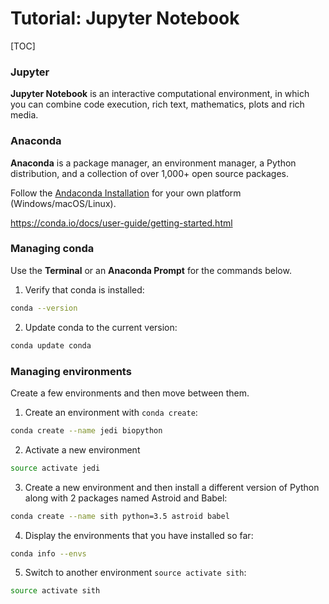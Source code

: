 # Tutorial: Jupyter Notebook
[TOC]

### Jupyter
**Jupyter Notebook** is an interactive computational environment, in which you can combine code execution, rich text, mathematics, plots and rich media.


### Anaconda
**Anaconda** is a package manager, an environment manager, a Python distribution, and a collection of over 1,000+ open source packages.

Follow the [Andaconda Installation](https://docs.anaconda.com/anaconda/install/) for your own platform (Windows/macOS/Linux).

https://conda.io/docs/user-guide/getting-started.html



### Managing conda
Use the **Terminal** or an **Anaconda Prompt** for the commands below.

1. Verify that conda is installed:
```bash
conda --version
```

2. Update conda to the current version:
```bash
conda update conda
```



### Managing environments
Create a few environments and then move between them.

1. Create an environment with `conda create`:
```bash
conda create --name jedi biopython
```

2. Activate a new environment
```bash
source activate jedi
```

3. Create a new environment and then install a different version of Python along with 2 packages named Astroid and Babel:
```bash
conda create --name sith python=3.5 astroid babel
```

4. Display the environments that you have installed so far:
```bash
conda info --envs
```


5. Switch to another environment `source activate sith`:
```bash
source activate sith
```


